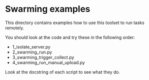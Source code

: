# Swarming examples

This directory contains examples how to use this toolset to run tasks remotely.

You should look at the code and try these in the following order:

*   1_isolate_server.py
*   2_swarming_run.py
*   3_swarming_trigger_collect.py
*   4_swarming_run_manual_upload.py

Look at the docstring of each script to see what they do.
